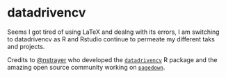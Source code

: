 # datadrivencv
Seems I got tired of using LaTeX and dealng with its errors, I am switching to  datadrivencv as R and Rstudio continue to permeate my different taks and projects.

Credits to [@nstrayer](https://github.com/nstrayer/) who developed the [``datadrivencv``](https://github.com/nstrayer/datadrivencv) R package and the amazing open source community working on [``pagedown``](https://github.com/rstudio/pagedown).

